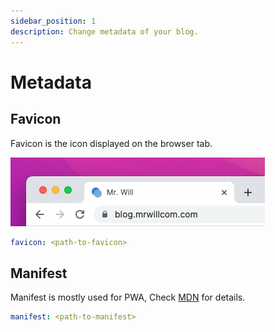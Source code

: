 ```yaml
---
sidebar_position: 1
description: Change metadata of your blog.
---
```


# Metadata

## Favicon

Favicon is the icon displayed on the browser tab.

![Favicon preview](./img/favicon-preview.png)

```yaml title="theme/hexo-theme-cupertino/_config.yml"
favicon: <path-to-favicon>
```

## Manifest

Manifest is mostly used for PWA, Check [MDN](https://developer.mozilla.org/docs/Web/Manifest) for details.

```yaml title="theme/hexo-theme-cupertino/_config.yml"
manifest: <path-to-manifest>
```
